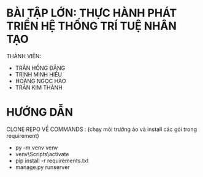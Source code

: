 # BÀI TẬP LỚN: THỰC HÀNH PHÁT TRIỂN HỆ THỐNG TRÍ TUỆ NHÂN TẠO 

THÀNH VIÊN: 
- TRẦN HỒNG ĐĂNG
- TRỊNH MINH HIẾU
- HOÀNG NGỌC HÀO
- TRẦN KIM THÀNH
# HƯỚNG DẪN
CLONE REPO VỀ
COMMANDS : (chạy môi trường ảo và install các gói trong requirement)
  - py -m venv venv
  - venv\Scripts\activate
  - pip install -r requirements.txt
  - manage.py runserver

